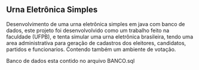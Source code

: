 ## Urna Eletrônica Simples
Desenvolvimento de uma urna eletrônica simples em java com banco de dados, este projeto foi desenvolvolvido como um trabalho feito na faculdade (UFPB), e tenta simular uma urna eletrônica brasileira, tendo uma area administrativa para geração de cadastros dos eleitores, candidatos, partidos e funcionarios. Contendo também um ambiente de votação.

Banco de dados esta contido no arquivo BANCO.sql
